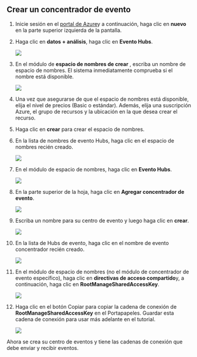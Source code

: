 ## <a name="create-an-event-hub"></a>Crear un concentrador de evento

1. Inicie sesión en el [portal de Azure][]y a continuación, haga clic en **nuevo** en la parte superior izquierda de la pantalla.

2. Haga clic en **datos + análisis**, haga clic en **Evento Hubs**.

    ![](./media/event-hubs-create-event-hub/create-event-hub9.png)

3. En el módulo de **espacio de nombres de crear** , escriba un nombre de espacio de nombres. El sistema inmediatamente comprueba si el nombre está disponible.

    ![](./media/event-hubs-create-event-hub/create-event-hub1.png)

4. Una vez que asegurarse de que el espacio de nombres está disponible, elija el nivel de precios (Basic o estándar). Además, elija una suscripción Azure, el grupo de recursos y la ubicación en la que desea crear el recurso. 

2. Haga clic en **crear** para crear el espacio de nombres.

6. En la lista de nombres de evento Hubs, haga clic en el espacio de nombres recién creado.      

    ![](./media/event-hubs-create-event-hub/create-event-hub2.png)

7. En el módulo de espacio de nombres, haga clic en **Evento Hubs**.

    ![](./media/event-hubs-create-event-hub/create-event-hub3.png)

8. En la parte superior de la hoja, haga clic en **Agregar concentrador de evento**.

    ![](./media/event-hubs-create-event-hub/create-event-hub4.png)

3. Escriba un nombre para su centro de evento y luego haga clic en **crear**.

    ![](./media/event-hubs-create-event-hub/create-event-hub5.png)

4. En la lista de Hubs de evento, haga clic en el nombre de evento concentrador recién creado. 

    ![](./media/event-hubs-create-event-hub/create-event-hub6.png)

5. En el módulo de espacio de nombres (no el módulo de concentrador de evento específico), haga clic en **directivas de acceso compartido**y, a continuación, haga clic en **RootManageSharedAccessKey**.

    ![](./media/event-hubs-create-event-hub/create-event-hub7.png)

5. Haga clic en el botón Copiar para copiar la cadena de conexión de **RootManageSharedAccessKey** en el Portapapeles. Guardar esta cadena de conexión para usar más adelante en el tutorial.

    ![](./media/event-hubs-create-event-hub/create-event-hub8.png)

Ahora se crea su centro de eventos y tiene las cadenas de conexión que debe enviar y recibir eventos.

[Portal de Azure]: https://portal.azure.com/